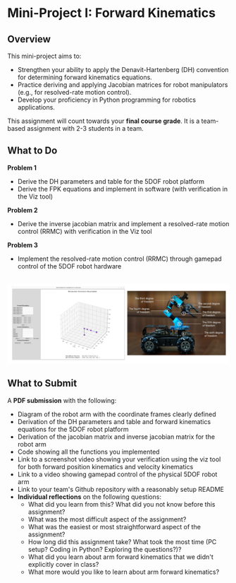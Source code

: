 # Mini-Project I: Forward Kinematics

## Overview
This mini-project aims to:
- Strengthen your ability to apply the Denavit-Hartenberg (DH) convention for determining forward kinematics equations.
- Practice deriving and applying Jacobian matrices for robot manipulators (e.g., for resolved-rate motion control).
- Develop your proficiency in Python programming for robotics applications.

This assignment will count towards your **final course grade**. It is a team-based assignment with 2-3 students in a team.

## What to Do

**Problem 1**
- Derive the DH parameters and table for the 5DOF robot platform
- Derive the FPK equations and implement in software (with verification in the Viz tool)

**Problem 2**
- Derive the inverse jacobian matrix and implement a resolved-rate motion control (RRMC) with verification in the Viz tool

**Problem 3**
- Implement the resolved-rate motion control (RRMC) through gamepad control of the 5DOF robot hardware

<br />

<img src = "media/mini-project-1.png">

## What to Submit

A **PDF submission** with the following:
- Diagram of the robot arm with the coordinate frames clearly defined
- Derivation of the DH parameters and table and forward kinematics equations for the 5DOF robot platform
- Derivation of the jacobian matrix and inverse jacobian matrix for the robot arm
- Code showing all the functions you implemented
- Link to a screenshot video showing your verification using the viz tool for both forward position kinematics and velocity kinematics
- Link to a video showing gamepad control of the physical 5DOF robot arm
- Link to your team's Github repository with a reasonably setup README
- **Individual reflections** on the following questions:
    - What did you learn from this? What did you not know before this assignment?
    - What was the most difficult aspect of the assignment?
    - What was the easiest or most straightforward aspect of the assignment?
    - How long did this assignment take? What took the most time (PC setup? Coding in Python? Exploring the questions?)?
    - What did you learn about arm forward kinematics that we didn't explicitly cover in class?
    - What more would you like to learn about arm forward kinematics?

